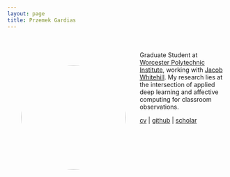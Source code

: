 ```yaml
---
layout: page
title: Przemek Gardias
---
```


<div markdown=0>
	<p>
		<img src="{{site.url}}/assets/profile.jpg" alt="Profile" style="height: 15rem; width: 15rem; border-radius: 50% 50% 50% 50%; float: left; margin: 2rem;">
		<p style="margin-top: 3rem;">
			Graduate Student at <a href="https://web.cs.wpi.edu/">Worcester Polytechnic Institute</a>, working with <a href="https://users.wpi.edu/~jrwhitehill/">Jacob Whitehill</a>. My research lies at the intersection of applied deep learning and affective computing for classroom observations.
		</p>
		<p>
			<a href="{{ site.baseurl }}/pdf/cv.pdf">cv</a> | <a href="https://github.com/pgardias">github</a> | <a href="https://scholar.google.com/citations?user=LpoiVbkAAAAJ">scholar</a>
		</p>	
	</p>
</div>
